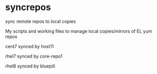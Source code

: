 # syncrepos
sync remote repos to local copies

My scripts and working files to manage local copies/mirrors of EL yum repos

cent7 synced by host11

rhel7 synced by core-repo1

rhel8 synced by bluepill

